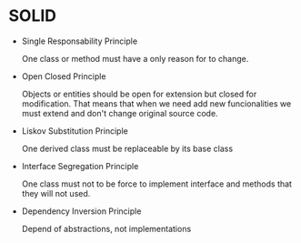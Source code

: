 <h1>SOLID</h1>

<ul>

<li>Single Responsability Principle</li>
<p>One class or method must have a only reason for to change.</p>

<li>Open Closed Principle</li>
<p>Objects or entities should be open for extension but closed for modification. That means that when we need add new funcionalities we must extend and don't change original source code.</p>


<li>Liskov Substitution Principle</li>
<p>One derived class must be replaceable by its base class</p>

<li>Interface Segregation Principle</li>
<p>One class must not to be force to implement interface and methods that they will not used.</p>

<li>Dependency Inversion Principle</li>
<p>Depend of abstractions, not implementations</p>

</ul>



